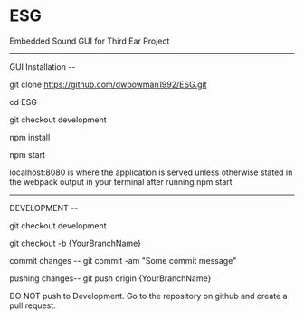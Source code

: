# ESG
Embedded Sound GUI for Third Ear Project

-------------------------------------------------------

GUI Installation --

git clone https://github.com/dwbowman1992/ESG.git

cd ESG

git checkout development

npm install

npm start

localhost:8080 is where the application is served unless otherwise stated in the webpack output in your terminal after running npm start

-------------------------------------------------------

DEVELOPMENT --

git checkout development

git checkout -b {YourBranchName}

commit changes --
git commit -am "Some commit message"

pushing changes--
git push origin {YourBranchName}

DO NOT push to Development. Go to the repository on github and create a pull request.
